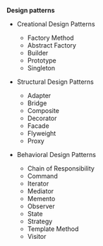 **Design patterns**
- Creational Design Patterns
    - Factory Method
    - Abstract Factory
    - Builder
    - Prototype
    - Singleton

- Structural Design Patterns
    - Adapter
    - Bridge
    - Composite
    - Decorator
    - Facade
    - Flyweight
    - Proxy

- Behavioral Design Patterns
    - Chain of Responsibility
    - Command
    - Iterator
    - Mediator
    - Memento
    - Observer
    - State
    - Strategy
    - Template Method
    - Visitor